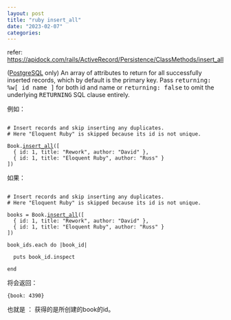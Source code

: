 ```yaml
---
layout: post
title: "ruby insert_all"
date: "2023-02-07"
categories: 
---
```

<p>refer: <a href="https://apidock.com/rails/ActiveRecord/Persistence/ClassMethods/insert_all">https://apidock.com/rails/ActiveRecord/Persistence/ClassMethods/insert_all</a></p>

<p>(<a href="https://apidock.com/rails/ActiveRecord/ConnectionAdapters/PostgreSQL">PostgreSQL</a> only) An array of attributes to return for all successfully inserted records, which by default is the primary key. Pass <tt>returning: %w[ id name ]</tt> for both id and name or <tt>returning: false</tt> to omit the underlying <tt>RETURNING</tt> SQL clause entirely.</p>

<p>例如：</p>

<pre>
<code>
# Insert records and skip inserting any duplicates.
# Here &quot;Eloquent Ruby&quot; is skipped because its id is not unique.

Book.<a href="https://apidock.com/rails/ActiveRecord/Persistence/ClassMethods/insert_all">insert_all</a>([
  { id: 1, title: &quot;Rework&quot;, author: &quot;David&quot; },
  { id: 1, title: &quot;Eloquent Ruby&quot;, author: &quot;Russ&quot; }
])</code></pre>

<p>如果：</p>

<pre>
<code>
# Insert records and skip inserting any duplicates.
# Here &quot;Eloquent Ruby&quot; is skipped because its id is not unique.

books = Book.<a href="https://apidock.com/rails/ActiveRecord/Persistence/ClassMethods/insert_all">insert_all</a>([
  { id: 1, title: &quot;Rework&quot;, author: &quot;David&quot; },
  { id: 1, title: &quot;Eloquent Ruby&quot;, author: &quot;Russ&quot; }
])</code></pre>

<pre>
<code>book_ids.each do |book_id|

&nbsp; puts book_id.inspect

end</code></pre>

<p>将会返回：</p>

<pre>
<code>{book: 4390}</code></pre>

<p>也就是 ： 获得的是所创建的book的id。</p>

